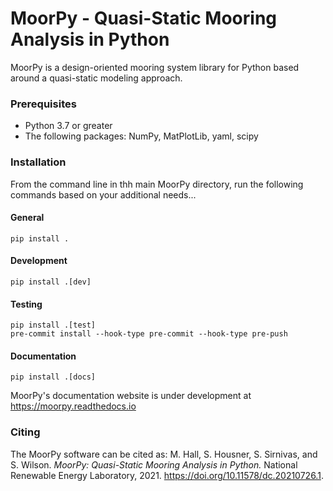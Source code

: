 # MoorPy - Quasi-Static Mooring Analysis in Python

MoorPy is a design-oriented mooring system library for Python based around a quasi-static modeling approach.

### Prerequisites

- Python 3.7 or greater
- The following packages: NumPy, MatPlotLib, yaml, scipy

### Installation
From the command line in thh main MoorPy directory, run the following commands based on your additional needs...

#### General
```pycon
pip install .
```

#### Development
```pycon
pip install .[dev]
```
#### Testing
```pycon
pip install .[test]
pre-commit install --hook-type pre-commit --hook-type pre-push
```
#### Documentation
```pycon
pip install .[docs]
```

MoorPy's documentation website is under development at https://moorpy.readthedocs.io

### Citing
The MoorPy software can be cited as:
M. Hall, S. Housner, S. Sirnivas, and S. Wilson.
*MoorPy: Quasi-Static Mooring Analysis in Python.*
National Renewable Energy Laboratory, 2021.
https://doi.org/10.11578/dc.20210726.1.
